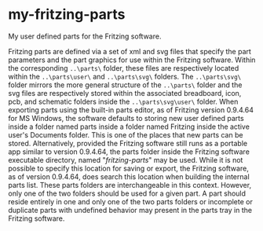 # my-fritzing-parts
My user defined parts for the Fritzing software.

Fritzing parts are defined via a set of xml and svg files that specify the part parameters and the part graphics for use within the Fritzing software. Within the corresponding `..\parts\` folder, these files are respectively located within the `..\parts\user\` and `..\parts\svg\` folders. The `..\parts\svg\` folder mirrors the more general structure of the `..\parts\` folder and the svg files are respectively stored within the associated breadboard, icon, pcb, and schematic folders inside the `..\parts\svg\user\` folder. When exporting parts using the built-in parts editor, as of Fritzing version 0.9.4.64 for MS Windows, the software defaults to storing new user defined parts inside a folder named parts inside a folder named Fritzing inside the active user's Documents folder. This is one of the places that new parts can be stored. Alternatively, provided the Fritzing software still runs as a portable app similar to version 0.9.4.64, the parts folder inside the Fritzing software executable directory, named "*fritzing-parts*" may be used. While it is not possible to specify this location for saving or export, the Fritzing software, as of version 0.9.4.64, does search this location when building the internal parts list. These parts folders are interchangeable in this context. However, only one of the two folders should be used for a given part. A part should reside entirely in one and only one of the two parts folders or incomplete or duplicate parts with undefined behavior may present in the parts tray in the Fritzing software.

